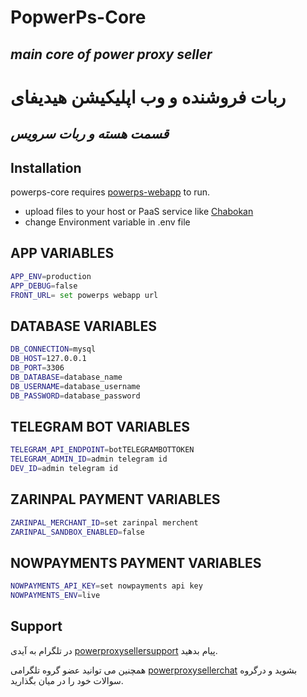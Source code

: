 # PopwerPs-Core
## _main core of power proxy seller_
# ربات فروشنده و وب اپلیکیشن هیدیفای
## _قسمت هسته و ربات سرویس_

## Installation

powerps-core requires [powerps-webapp](https://github.com/rezahajrahimi/powerps-webapp) to run.

- upload files to your host or PaaS service like  [Chabokan](https://zaya.io/yojc2)  
- change Environment variable in .env file

## APP VARIABLES

```sh
APP_ENV=production
APP_DEBUG=false
FRONT_URL= set powerps webapp url
```

## DATABASE VARIABLES

```sh
DB_CONNECTION=mysql
DB_HOST=127.0.0.1
DB_PORT=3306
DB_DATABASE=database_name
DB_USERNAME=database_username
DB_PASSWORD=database_password

```

## TELEGRAM BOT  VARIABLES

```sh
TELEGRAM_API_ENDPOINT=botTELEGRAMBOTTOKEN
TELEGRAM_ADMIN_ID=admin telegram id
DEV_ID=admin telegram id
```

## ZARINPAL PAYMENT VARIABLES

```sh
ZARINPAL_MERCHANT_ID=set zarinpal merchent
ZARINPAL_SANDBOX_ENABLED=false
```

## NOWPAYMENTS PAYMENT VARIABLES

```sh
NOWPAYMENTS_API_KEY=set nowpayments api key
NOWPAYMENTS_ENV=live
```

## Support

در تلگرام به آیدی  [powerproxysellersupport](https://t.me/powerproxysellersupport) پیام بدهید.

همچنین می توانید عضو گروه تلگرامی [powerproxysellerchat](https://t.me/powerproxysellerchat) بشوید و درگروه سوالات خود را در میان بگذارید.
